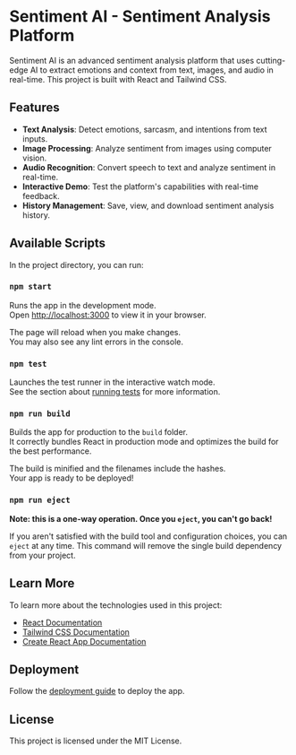 # Sentiment AI - Sentiment Analysis Platform

Sentiment AI is an advanced sentiment analysis platform that uses cutting-edge AI to extract emotions and context from text, images, and audio in real-time. This project is built with React and Tailwind CSS.

## Features

- **Text Analysis**: Detect emotions, sarcasm, and intentions from text inputs.
- **Image Processing**: Analyze sentiment from images using computer vision.
- **Audio Recognition**: Convert speech to text and analyze sentiment in real-time.
- **Interactive Demo**: Test the platform's capabilities with real-time feedback.
- **History Management**: Save, view, and download sentiment analysis history.

## Available Scripts

In the project directory, you can run:

### `npm start`

Runs the app in the development mode.\
Open [http://localhost:3000](http://localhost:3000) to view it in your browser.

The page will reload when you make changes.\
You may also see any lint errors in the console.

### `npm test`

Launches the test runner in the interactive watch mode.\
See the section about [running tests](https://facebook.github.io/create-react-app/docs/running-tests) for more information.

### `npm run build`

Builds the app for production to the `build` folder.\
It correctly bundles React in production mode and optimizes the build for the best performance.

The build is minified and the filenames include the hashes.\
Your app is ready to be deployed!

### `npm run eject`

**Note: this is a one-way operation. Once you `eject`, you can't go back!**

If you aren't satisfied with the build tool and configuration choices, you can `eject` at any time. This command will remove the single build dependency from your project.

## Learn More

To learn more about the technologies used in this project:

- [React Documentation](https://reactjs.org/)
- [Tailwind CSS Documentation](https://tailwindcss.com/)
- [Create React App Documentation](https://facebook.github.io/create-react-app/docs/getting-started)

## Deployment

Follow the [deployment guide](https://facebook.github.io/create-react-app/docs/deployment) to deploy the app.

## License

This project is licensed under the MIT License.
